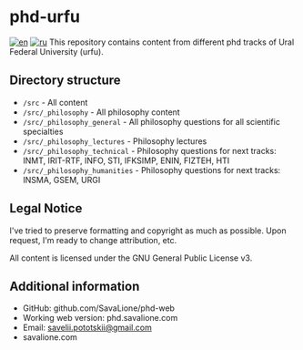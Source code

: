 # phd-urfu
[![en](https://img.shields.io/badge/lang-en-green.svg)](https://github.com/SavaLione/phd-web/README.md) [![ru](https://img.shields.io/badge/lang-ru-green.svg)](https://github.com/SavaLione/phd-web/README.ru.md)
This repository contains content from different phd tracks of Ural Federal University (urfu).

## Directory structure
* `/src`                         - All content
* `/src/_philosophy`             - All philosophy content
* `/src/_philosophy_general`     - All philosophy questions for all scientific specialties
* `/src/_philosophy_lectures`    - Philosophy lectures
* `/src/_philosophy_technical`   - Philosophy questions for next tracks: INMT, IRIT-RTF, INFO, STI, IFKSIMP, ENIN, FIZTEH, HTI
* `/src/_philosophy_humanities`  - Philosophy questions for next tracks: INSMA, GSEM, URGI

## Legal Notice
I've tried to preserve formatting and copyright as much as possible.
Upon request, I'm ready to change attribution, etc.

All content is licensed under the GNU General Public License v3.

## Additional information
* GitHub: github.com/SavaLione/phd-web
* Working web version: phd.savalione.com
* Email: savelii.pototskii@gmail.com
* savalione.com